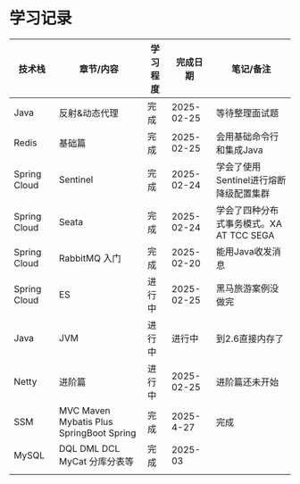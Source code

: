 # 学习记录

<!-- more -->

| 技术栈       | 章节/内容                                | 学习程度 | 完成日期   | 笔记/备注                                |
| ------------ | ---------------------------------------- | -------- | ---------- | ---------------------------------------- |
| Java         | 反射&动态代理                            | 完成     | 2025-02-25 | 等待整理面试题                           |
| Redis        | 基础篇                                   | 完成     | 2025-02-25 | 会用基础命令行和集成Java                 |
| Spring Cloud | Sentinel                                 | 完成     | 2025-02-24 | 学会了使用Sentinel进行熔断降级配置集群   |
| Spring Cloud | Seata                                    | 完成     | 2025-02-24 | 学会了四种分布式事务模式。XA AT TCC SEGA |
| Spring Cloud | RabbitMQ 入门                            | 完成     | 2025-02-20 | 能用Java收发消息                         |
| Spring Cloud | ES                                       | 进行中   | 2025-02-25 | 黑马旅游案例没做完                       |
| Java         | JVM                                      | 进行中   | 进行中     | 到2.6直接内存了                          |
| Netty        | 进阶篇                                   | 进行中   | 2025-02-25 | 进阶篇还未开始                           |
| SSM          | MVC Maven Mybatis Plus SpringBoot Spring | 完成     | 2025-4-27  | 完成                                     |
| MySQL        | DQL DML DCL MyCat 分库分表等             | 完成     | 2025-03    |                                          |
|              |                                          |          |            |                                          |



